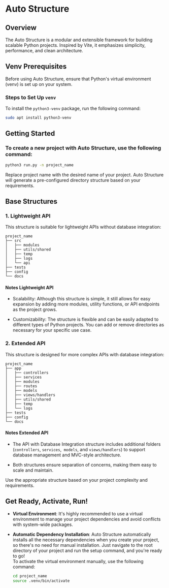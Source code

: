 # Auto Structure

## Overview
The Auto Structure is a modular and extensible framework for building scalable Python projects. Inspired by Vite, it emphasizes simplicity, performance, and clean architecture.

## Venv Prerequisites

Before using Auto Structure, ensure that Python's virtual environment (venv) is set up on your system.

### Steps to Set Up `venv`
To install the `python3-venv` package, run the following command:

```sh
sudo apt install python3-venv
```

## Getting Started 

### To create a new project with Auto Structure, use the following command:

```sh
python3 run.py -n project_name
```

Replace project name with the desired name of your project. Auto Structure will generate a pre-configured directory structure based on your requirements.

## Base Structures

### 1. Lightweight API

This structure is suitable for lightweight APIs without database integration:

```
project_name
├── src
│   ├── modules
│   ├── utils/shared
│   ├── temp
│   ├── logs
│   └── api
├── tests
├── config
└── docs
```

#### Notes Lightweight API

- Scalability: Although this structure is simple, it still allows for easy expansion by adding more modules, utility functions, or API endpoints as the project grows.

- Customizability: The structure is flexible and can be easily adapted to different types of Python projects. You can add or remove directories as necessary for your specific use case.

### 2. Extended API

This structure is designed for more complex APIs with database integration:

```
project_name
├── app
│   ├── controllers
│   ├── services
│   ├── modules
│   ├── routes
│   ├── models
│   ├── views/handlers
│   ├── utils/shared
│   ├── temp
│   └── logs
├── tests
├── config
└── docs
```

#### Notes Extended API

- The API with Database Integration structure includes additional folders (`controllers`, `services`,` models`, and `views/handlers`) to support database management and MVC-style architecture.

- Both structures ensure separation of concerns, making them easy to scale and maintain.

Use the appropriate structure based on your project complexity and requirements.

## Get Ready, Activate, Run!

- **Virtual Environment**: It's highly recommended to use a virtual environment to manage your project dependencies and avoid conflicts with system-wide packages.

- **Automatic Dependency Installation**: Auto Structure automatically installs all the necessary dependencies when you create your project, so there's no need for manual installation. Just navigate to the root directory of your project and run the setup command, and you're ready to go!<br>
To activate the virtual environment manually, use the following command:

    ```sh
    cd project_name
    source .venv/bin/activate
    ```
